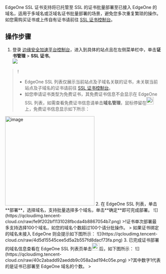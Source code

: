 EdgeOne SSL 证书支持将已托管至 SSL 的证书批量部署至已接入 EdgeOne 的域名，适用于多域名或泛域名证书批量部署的场景，避免您多次重复繁琐的操作。如您需购买证书或上传自有证书请前往 [ SSL 证书控制台](https://console.cloud.tencent.com/ssl)。 

## 操作步骤
1. 登录 [边缘安全加速平台控制台](https://console.cloud.tencent.com/edgeone)，进入到具体的站点且在左侧菜单栏中，单击**证书管理** > **SSL 证书**。  
![](https://qcloudimg.tencent-cloud.cn/raw/658e2eacbda25dcb74e6fed812ca4d31.png)
>!
>- EdgeOne SSL 列表仅展示当前站点及子域名关联的证书，未关联当前站点及子域名的证书请前往 [SSL 证书控制台](https://console.cloud.tencent.com/ssl)。
>- 如您申请证书类型为免费证书，其免费证书信息不会显示在 EdgeOne SSL 列表，如需查看免费证书信息请单击**域名管理**，鼠标停留在<img width="24" alt="image" src="https://user-images.githubusercontent.com/114125357/208018433-1af4bdcc-b97e-4552-95c4-f44b65ac6ca7.png">上，免费证书信息显示如下所示：  
<img width="289" alt="image" src="https://user-images.githubusercontent.com/114125357/208018574-fcf26c34-74f8-4f4a-a09e-153e1779e163.png">   
2. 在 EdgeOne SSL 列表，单击**部署**，选择域名，支持批量选择多个域名，单击**确定**即可完成部署。  
![](https://qcloudimg.tencent-cloud.cn/raw/fe9f202bf1131028fbcda4b8867054b7.png)
>!证书单次部署最多支持选择100个域名，如您的域名个数超过100个请分批操作。  
>
如果证书绑定的域名未接入 EdgeOne 则会提示如下图所示：   
![](https://qcloudimg.tencent-cloud.cn/raw/4d5d15545cee5d5a2b557fd8dacf73fa.png)
3. 已完成证书部署的域名信息查看在 EdgeOne SSL 列表页单击<img src="https://qcloudimg.tencent-cloud.cn/raw/44d307b79b31749005e6f442fd0b3b2b.png" width=24px>后，如下图所示：  
![](https://qcloudimg.tencent-cloud.cn/raw/40c2abadd92aeddb9c058a2ad194c05e.png)
>?其中数字1代表的是证书已部署至 EdgeOne 域名的个数。
>
